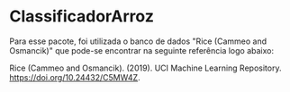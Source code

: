 # ClassificadorArroz

Para esse pacote, foi utilizada o banco de dados "Rice (Cammeo and Osmancik)" que pode-se encontrar na seguinte referência logo abaixo:

Rice (Cammeo and Osmancik). (2019). UCI Machine Learning Repository. https://doi.org/10.24432/C5MW4Z.


